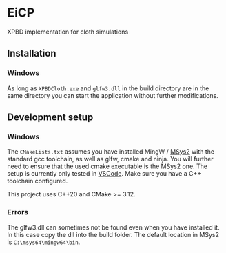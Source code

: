# EiCP
XPBD implementation for cloth simulations

## Installation
### Windows
As long as `XPBDCloth.exe` and `glfw3.dll` in the build directory are in the same directory you can start the application without further modifications.

## Development setup
### Windows
The `CMakeLists.txt` assumes you have installed MingW / [MSys2](https://www.msys2.org/#installation) with the standard gcc toolchain, as well as glfw, cmake and ninja.
You will further need to ensure that the used cmake executable is the MSys2 one. The setup is currently only tested in [VSCode](https://code.visualstudio.com/).
Make sure you have a C++ toolchain configured.

This project uses C++20 and CMake >= 3.12.

### Errors
The glfw3.dll can sometimes not be found even when you have installed it. In this case copy the dll into the build folder. The default location in MSys2 is `C:\msys64\mingw64\bin`.
